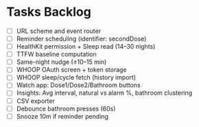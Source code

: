 # Tasks Backlog

- [ ] URL scheme and event router
- [ ] Reminder scheduling (identifier: secondDose)
- [ ] HealthKit permission + Sleep read (14–30 nights)
- [ ] TTFW baseline computation
- [ ] Same-night nudge (±10–15 min)
- [ ] WHOOP OAuth screen + token storage
- [ ] WHOOP sleep/cycle fetch (history import)
- [ ] Watch app: Dose1/Dose2/Bathroom buttons
- [ ] Insights: Avg interval, natural vs alarm %, bathroom clustering
- [ ] CSV exporter
- [ ] Debounce bathroom presses (60s)
- [ ] Snooze 10m if reminder pending
